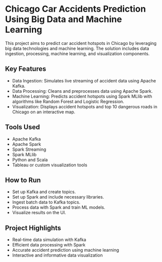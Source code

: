 # Chicago Car Accidents Prediction Using Big Data and Machine Learning

This project aims to predict car accident hotspots in Chicago by leveraging big data technologies and machine learning. The solution includes data ingestion, processing, machine learning, and visualization components.

## Key Features
- Data Ingestion: Simulates live streaming of accident data using Apache Kafka.
- Data Processing: Cleans and preprocesses data using Apache Spark.
- Machine Learning: Predicts accident hotspots using Spark MLlib with algorithms like Random Forest and Logistic Regression.
- Visualization: Displays accident hotspots and top 10 dangerous roads in Chicago on an interactive map.

## Tools Used
- Apache Kafka
- Apache Spark
- Spark Streaming
- Spark MLlib
- Python and Scala
- Tableau or custom visualization tools

## How to Run
- Set up Kafka and create topics.
- Set up Spark and include necessary libraries.
- Ingest batch data to Kafka topics.
- Process data with Spark and train ML models.
- Visualize results on the UI.

## Project Highlights
- Real-time data simulation with Kafka
- Efficient data processing with Spark
- Accurate accident prediction using machine learning
- Interactive and informative data visualization
